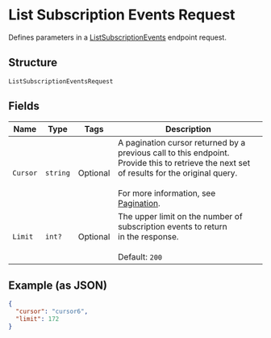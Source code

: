
# List Subscription Events Request

Defines parameters in a
[ListSubscriptionEvents](#endpoint-subscriptions-listsubscriptionevents)
endpoint request.

## Structure

`ListSubscriptionEventsRequest`

## Fields

| Name | Type | Tags | Description |
|  --- | --- | --- | --- |
| `Cursor` | `string` | Optional | A pagination cursor returned by a previous call to this endpoint.<br>Provide this to retrieve the next set of results for the original query.<br><br>For more information, see [Pagination](https://developer.squareup.com/docs/docs/working-with-apis/pagination). |
| `Limit` | `int?` | Optional | The upper limit on the number of subscription events to return<br>in the response.<br><br>Default: `200` |

## Example (as JSON)

```json
{
  "cursor": "cursor6",
  "limit": 172
}
```

